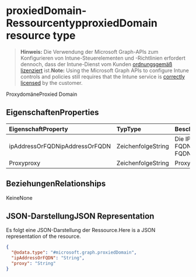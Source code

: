 # <a name="proxieddomain-resource-type"></a><span data-ttu-id="e227d-101">proxiedDomain-Ressourcentyp</span><span class="sxs-lookup"><span data-stu-id="e227d-101">proxiedDomain resource type</span></span>

> <span data-ttu-id="e227d-102">**Hinweis:** Die Verwendung der Microsoft Graph-APIs zum Konfigurieren von Intune-Steuerelementen und -Richtlinien erfordert dennoch, dass der Intune-Dienst vom Kunden [ordnungsgemäß lizenziert](https://go.microsoft.com/fwlink/?linkid=839381) ist.</span><span class="sxs-lookup"><span data-stu-id="e227d-102">**Note:** Using the Microsoft Graph APIs to configure Intune controls and policies still requires that the Intune service is [correctly licensed](https://go.microsoft.com/fwlink/?linkid=839381) by the customer.</span></span>

<span data-ttu-id="e227d-103">Proxydomäne</span><span class="sxs-lookup"><span data-stu-id="e227d-103">Proxied Domain</span></span>
## <a name="properties"></a><span data-ttu-id="e227d-104">Eigenschaften</span><span class="sxs-lookup"><span data-stu-id="e227d-104">Properties</span></span>
|<span data-ttu-id="e227d-105">Eigenschaft</span><span class="sxs-lookup"><span data-stu-id="e227d-105">Property</span></span>|<span data-ttu-id="e227d-106">Typ</span><span class="sxs-lookup"><span data-stu-id="e227d-106">Type</span></span>|<span data-ttu-id="e227d-107">Beschreibung</span><span class="sxs-lookup"><span data-stu-id="e227d-107">Description</span></span>|
|:---|:---|:---|
|<span data-ttu-id="e227d-108">ipAddressOrFQDN</span><span class="sxs-lookup"><span data-stu-id="e227d-108">ipAddressOrFQDN</span></span>|<span data-ttu-id="e227d-109">Zeichenfolge</span><span class="sxs-lookup"><span data-stu-id="e227d-109">String</span></span>|<span data-ttu-id="e227d-110">Die IP-Adresse oder der FQDN</span><span class="sxs-lookup"><span data-stu-id="e227d-110">The IP address or FQDN</span></span>|
|<span data-ttu-id="e227d-111">Proxy</span><span class="sxs-lookup"><span data-stu-id="e227d-111">proxy</span></span>|<span data-ttu-id="e227d-112">Zeichenfolge</span><span class="sxs-lookup"><span data-stu-id="e227d-112">String</span></span>|<span data-ttu-id="e227d-113">Proxy-IP</span><span class="sxs-lookup"><span data-stu-id="e227d-113">Proxy IP</span></span>|

## <a name="relationships"></a><span data-ttu-id="e227d-114">Beziehungen</span><span class="sxs-lookup"><span data-stu-id="e227d-114">Relationships</span></span>
<span data-ttu-id="e227d-115">Keine</span><span class="sxs-lookup"><span data-stu-id="e227d-115">None</span></span>
## <a name="json-representation"></a><span data-ttu-id="e227d-116">JSON-Darstellung</span><span class="sxs-lookup"><span data-stu-id="e227d-116">JSON Representation</span></span>
<span data-ttu-id="e227d-117">Es folgt eine JSON-Darstellung der Ressource.</span><span class="sxs-lookup"><span data-stu-id="e227d-117">Here is a JSON representation of the resource.</span></span>
<!-- {
  "blockType": "resource",
  "@odata.type": "microsoft.graph.proxiedDomain"
}
-->
``` json
{
  "@odata.type": "#microsoft.graph.proxiedDomain",
  "ipAddressOrFQDN": "String",
  "proxy": "String"
}
```



